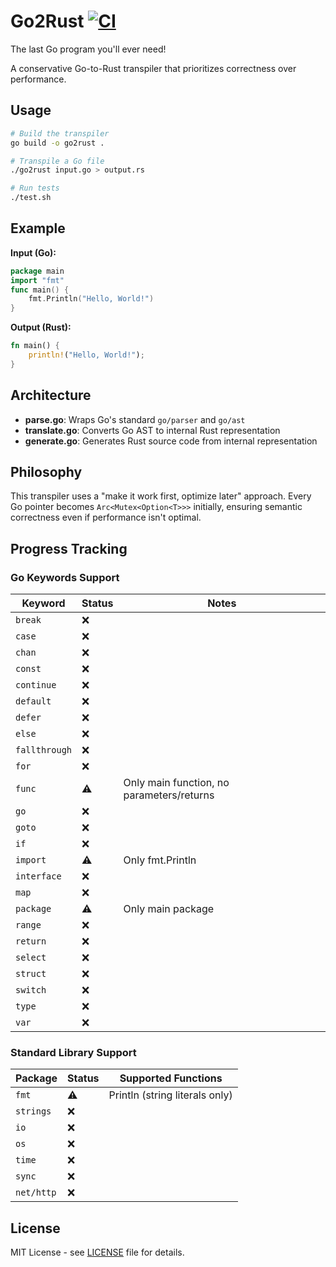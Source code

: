 # Go2Rust [![CI](https://github.com/tylerlaprade/go2rust/actions/workflows/ci.yml/badge.svg)](https://github.com/tylerlaprade/go2rust/actions/workflows/ci.yml)

The last Go program you'll ever need!

A conservative Go-to-Rust transpiler that prioritizes correctness over performance.

## Usage

```bash
# Build the transpiler
go build -o go2rust .

# Transpile a Go file
./go2rust input.go > output.rs

# Run tests
./test.sh
```

## Example

**Input (Go):**

```go
package main
import "fmt"
func main() {
    fmt.Println("Hello, World!")
}
```

**Output (Rust):**

```rust
fn main() {
    println!("Hello, World!");
}
```

## Architecture

- **parse.go**: Wraps Go's standard `go/parser` and `go/ast`
- **translate.go**: Converts Go AST to internal Rust representation
- **generate.go**: Generates Rust source code from internal representation

## Philosophy

This transpiler uses a "make it work first, optimize later" approach. Every Go pointer becomes `Arc<Mutex<Option<T>>>` initially, ensuring semantic correctness even if performance isn't optimal.

## Progress Tracking

### Go Keywords Support

| Keyword | Status | Notes |
|---------|--------|-------|
| `break` | ❌ | |
| `case` | ❌ | |
| `chan` | ❌ | |
| `const` | ❌ | |
| `continue` | ❌ | |
| `default` | ❌ | |
| `defer` | ❌ | |
| `else` | ❌ | |
| `fallthrough` | ❌ | |
| `for` | ❌ | |
| `func` | ⚠️ | Only main function, no parameters/returns |
| `go` | ❌ | |
| `goto` | ❌ | |
| `if` | ❌ | |
| `import` | ⚠️ | Only fmt.Println |
| `interface` | ❌ | |
| `map` | ❌ | |
| `package` | ⚠️ | Only main package |
| `range` | ❌ | |
| `return` | ❌ | |
| `select` | ❌ | |
| `struct` | ❌ | |
| `switch` | ❌ | |
| `type` | ❌ | |
| `var` | ❌ | |

### Standard Library Support

| Package | Status | Supported Functions |
|---------|--------|-------------------|
| `fmt` | ⚠️ | Println (string literals only) |
| `strings` | ❌ | |
| `io` | ❌ | |
| `os` | ❌ | |
| `time` | ❌ | |
| `sync` | ❌ | |
| `net/http` | ❌ | |

## License

MIT License - see [LICENSE](LICENSE) file for details.
